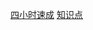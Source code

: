 [四小时速成](https://www.bilibili.com/video/BV1ju6TYHEKU/?spm_id_from=333.337.search-card.all.click&vd_source=c6a202a21b22d69570b8804bf6f810fb)
[知识点](https://blog.csdn.net/Royalic/article/details/119999404)

